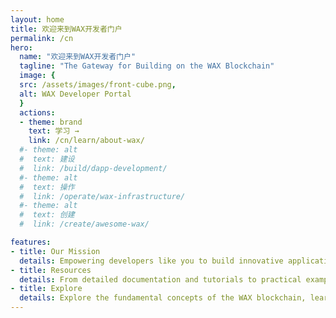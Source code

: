 ```yaml
---
layout: home
title: 欢迎来到WAX开发者门户
permalink: /cn
hero:
  name: "欢迎来到WAX开发者门户"
  tagline: "The Gateway for Building on the WAX Blockchain"
  image: {
  src: /assets/images/front-cube.png,
  alt: WAX Developer Portal
  }
  actions:
  - theme: brand
    text: 学习 →
    link: /cn/learn/about-wax/
  #- theme: alt
  #  text: 建设
  #  link: /build/dapp-development/
  #- theme: alt
  #  text: 操作
  #  link: /operate/wax-infrastructure/
  #- theme: alt
  #  text: 创建
  #  link: /create/awesome-wax/

features:
- title: Our Mission
  details: Empowering developers like you to build innovative applications, NFT marketplaces, decentralized finance (DeFi) tools, and community-driven experiences on the WAX blockchain.
- title: Resources
  details: From detailed documentation and tutorials to practical examples and best practices, we've got you covered.
- title: Explore
  details: Explore the fundamental concepts of the WAX blockchain, learn about its consensus mechanism, understand the role of the WAXP token, and discover how to leverage WAX's governance and interoperability features.
---
```

